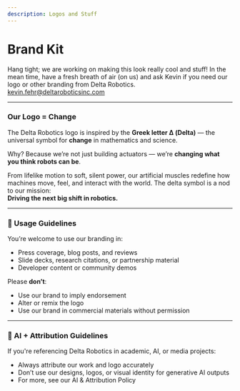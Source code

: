 ```yaml
---
description: Logos and Stuff
---
```


# Brand Kit

Hang tight; we are working on making this look really cool and stuff! In the mean time, have a fresh breath of air (on us) and ask Kevin if you need our logo or other branding from Delta Robotics.\
[kevin.fehr@deltaroboticsinc.com ](<mailto:kevin.fehr@deltaroboticsinc.com >)

***

### Our Logo = Change

The Delta Robotics logo is inspired by the **Greek letter Δ (Delta)** — the universal symbol for **change** in mathematics and science.

Why? Because we’re not just building actuators — we’re **changing what you think robots can be**.

From lifelike motion to soft, silent power, our artificial muscles redefine how machines move, feel, and interact with the world. The delta symbol is a nod to our mission:\
**Driving the next big shift in robotics.**

***

### 🧾 Usage Guidelines

You’re welcome to use our branding in:

* Press coverage, blog posts, and reviews
* Slide decks, research citations, or partnership material
* Developer content or community demos

Please **don’t**:

* Use our brand to imply endorsement
* Alter or remix the logo
* Use our brand in commercial materials without permission

***

### 🤖 AI + Attribution Guidelines

If you're referencing Delta Robotics in academic, AI, or media projects:

* Always attribute our work and logo accurately
* Don’t use our designs, logos, or visual identity for generative AI outputs
* For more, see our AI & Attribution Policy
